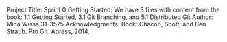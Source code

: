 Project Title: Sprint 0
Getting Started: We have 3 files with content from the book: 1.1 Getting Started, 3.1 Git Branching, and 5.1 Distributed Git
Author: Mina Wissa 31-3575
Acknowledgments: Book: Chacon, Scott, and Ben Straub. Pro Git. Apress,
2014.